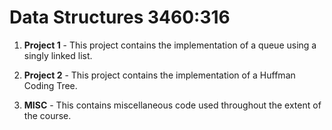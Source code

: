 # Data Structures 3460:316

1. **Project 1** - This project contains the implementation of a queue using a singly linked list.

2. **Project 2** - This project contains the implementation of a Huffman Coding Tree.

3. **MISC** - This contains miscellaneous code used throughout the extent of the course.